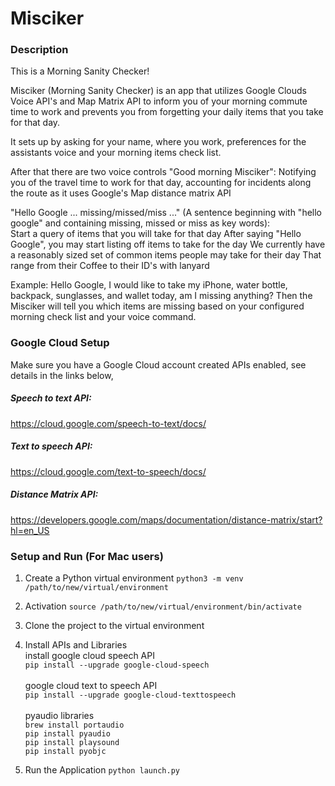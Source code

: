 # Misciker

### Description
This is a Morning Sanity Checker!

Misciker (Morning Sanity Checker) is an app that utilizes Google Clouds Voice API's and Map Matrix API 
to inform you of your morning commute time to work and prevents you from forgetting
your daily items that you take for that day. 

It sets up by asking for your name, where you work, preferences for the assistants voice and your morning items check list.

After that there are two voice controls
"Good morning Misciker": Notifying you of the travel time to work for that day, accounting for incidents along the route
as it uses Google's Map distance matrix API 

"Hello Google ... missing/missed/miss ..." (A sentence beginning with "hello google" and containing missing, missed or miss as key words):  
Start a query of items that you will take for that day
After saying "Hello Google", you may start listing off items to take for the day
We currently have a reasonably sized set of common items people may take for their day
That range from their Coffee to their ID's with lanyard 

Example:
Hello Google, I would like to take my iPhone, water bottle, backpack, sunglasses, and wallet today, am I missing anything?
Then the Misciker will tell you which items are missing based on your configured morning check list and your voice command.

### Google Cloud Setup
Make sure you have a Google Cloud account created APIs enabled, see details in the links below,<br/>

##### Speech to text API:
https://cloud.google.com/speech-to-text/docs/

##### Text to speech API:
https://cloud.google.com/text-to-speech/docs/

##### Distance Matrix API:
https://developers.google.com/maps/documentation/distance-matrix/start?hl=en_US


### Setup and Run (For Mac users)
1. Create a Python virtual environment
`python3 -m venv /path/to/new/virtual/environment`

2. Activation
`source /path/to/new/virtual/environment/bin/activate`

3. Clone the project to the virtual environment

4. Install APIs and Libraries<br/>
install google cloud speech API<br/>
`pip install --upgrade google-cloud-speech`<br/><br/>
google cloud text to speech API<br/>
`pip install --upgrade google-cloud-texttospeech`<br/><br/>
pyaudio libraries<br/>
`brew install portaudio`<br/>
`pip install pyaudio`<br/>
`pip install playsound`<br/>
`pip install pyobjc`<br/>

5. Run the Application
`python launch.py`

